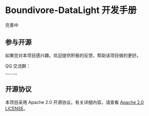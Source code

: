 # Boundivore-DataLight 开发手册

完善中



## 参与开源

如果您对本项目感兴趣，欢迎提供积极的反馈，帮助该项目做的更好。

QQ 交流群：

<img src="./assets/dataLight-QQ-交流群.png" alt="DataLight QQ 交流群" style="zoom:25%;" />



## 开源协议

本项目采用 Apache 2.0 开源协议。有关详细内容，请查看 [Apache 2.0 LICENSE](http://www.apache.org/licenses/)。


